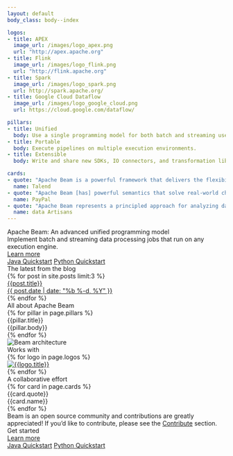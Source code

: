 ```yaml
---
layout: default
body_class: body--index

logos:
- title: APEX
  image_url: /images/logo_apex.png
  url: "http://apex.apache.org"
- title: Flink
  image_url: /images/logo_flink.png
  url: "http://flink.apache.org"
- title: Spark
  image_url: /images/logo_spark.png
  url: http://spark.apache.org/
- title: Google Cloud Dataflow
  image_url: /images/logo_google_cloud.png
  url: https://cloud.google.com/dataflow/

pillars:
- title: Unified
  body: Use a single programming model for both batch and streaming use cases.
- title: Portable
  body: Execute pipelines on multiple execution environments.
- title: Extensible
  body: Write and share new SDKs, IO connectors, and transformation libraries.

cards:
- quote: "Apache Beam is a powerful framework that delivers the flexibility and advanced functionality our customers needs."
  name: Talend
- quote: "Apache Beam [has] powerful semantics that solve real-world challenges of stream processing."
  name: PayPal
- quote: "Apache Beam represents a principled approach for analyzing data streams."
  name: data Artisans
---
```

<div class="hero-bg">
  <div class="hero section">
    <div class="hero__cols">
      <div class="hero__cols__col">
        <div class="hero__cols__col__content">
          <div class="hero__title">
            Apache Beam: An advanced unified programming model
          </div>
          <div class="hero__subtitle">
            Implement batch and streaming data processing jobs that run on any execution engine.
          </div>
          <div class="hero__ctas hero__ctas--first">
            <a class="button button--primary" href="{{'/get-started/beam-overview/'|prepend:site.baseurl}}">Learn more</a>
          </div>
          <div class="hero__ctas">
            <a class="button" href="{{'/get-started/quickstart-java/'|prepend:site.baseurl}}">Java Quickstart</a>
            <a class="button" href="{{'/get-started/quickstart-python/'|prepend:site.baseurl}}">Python Quickstart</a>
          </div>
        </div>
      </div>
      <div class="hero__cols__col">
        <div class="hero__blog">
          <div class="hero__blog__title">
            The latest from the blog
          </div>
          <div class="hero__blog__cards">
            {% for post in site.posts limit:3 %}
            <a class="hero__blog__cards__card" href="{{ post.url | prepend: site.baseurl }}">
              <div class="hero__blog__cards__card__title">{{post.title}}</div>
              <div class="hero__blog__cards__card__date">{{ post.date | date: "%b %-d, %Y" }}</div>
            </a>
            {% endfor %}
          </div>
        </div>
      </div>
    </div>
  </div>
</div>

<div class="pillars section">
  <div class="pillars__title">
    All about Apache Beam
  </div>
  <div class="pillars__cols">
    {% for pillar in page.pillars %}
    <div class="pillars__cols__col">
      <div class="pillars__cols__col__title">
        {{pillar.title}}
      </div>
      <div class="pillars__cols__col__body">
        {{pillar.body}}
      </div>
    </div>
    {% endfor %}
  </div>
</div>

<div class="graphic section">
<div class="graphic__image">
<img src="{{ '/images/beam_architecture.png' | prepend: site.baseurl }}" alt="Beam architecture">
</div>
</div>

<div class="logos section">
  <div class="logos__title">
    Works with
  </div>
  <div class="logos__logos">
    {% for logo in page.logos %}
    <div class="logos__logos__logo">
      <a href="{{ logo.url | prepend: base.siteUrl }}"><img src="{{logo.image_url|prepend:site.baseurl}}" alt="{{logo.title}}"></a>
    </div>
    {% endfor %}
  </div>
</div>

<div class="cards section section--wide">
  <div class="section__contained">
    <div class="cards__title">
      A collaborative effort
    </div>
    <div class="cards__cards">
      {% for card in page.cards %}
      <div class="cards__cards__card">
        <div class="cards__cards__card__body">
          {{card.quote}}
        </div>
        <div class="cards__cards__card__user">
          <!-- TODO: Implement icons.
          <div class="cards__cards__card__user__icon">
          </div>
          -->
          <div class="cards__cards__card__user__name">
            {{card.name}}
          </div>
        </div>
      </div>
      {% endfor %}
    </div>
    <div class="cards__body">
      Beam is an open source community and contributions are greatly appreciated!
      If you’d like to contribute, please see the <a href="{{'/contribute/'|prepend:site.baseurl}}">Contribute</a> section.
    </div>
  </div>
</div>

<div class="ctas section">
  <div class="ctas__title">
    Get started
  </div>
  <div class="ctas__ctas ctas__ctas--top">
  <a class="button button--primary" href="{{'/get-started/beam-overview/'|prepend:site.baseurl}}">Learn more</a>
  </div>
  <div class="ctas__ctas">
  <a class="button" href="{{'/get-started/quickstart-java/'|prepend:site.baseurl}}">Java Quickstart</a>
  <a class="button" href="{{'/get-started/quickstart-python/'|prepend:site.baseurl}}">Python Quickstart</a>
  </div>
</div>
